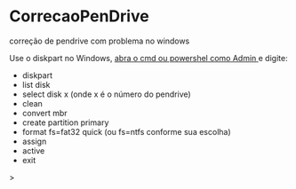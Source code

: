 # CorrecaoPenDrive
correção de pendrive com problema no windows

Use o diskpart no Windows, <u>abra o cmd ou powershel como Admin </u> e digite:

>
<ul>
 <li>diskpart </li>
 <li>list disk </li>
 <li>select disk x (onde x é o número do pendrive) </li>
 <li>clean </li>
 <li>convert mbr </li>
 <li>create partition primary </li>
 <li>format fs=fat32 quick (ou fs=ntfs conforme sua escolha)</li>
 <li>assign </li>
 <li>active </li>
 <li>exit </li>
</ul>
>
